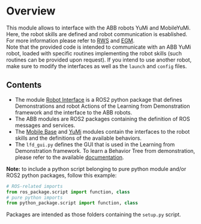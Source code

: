 # Overview

This module allows to interface with the ABB robots YuMi and MobileYuMi.  
Here, the robot skills are defined and robot communication is esablished.  
For more information please refer to [RWS](https://github.com/ros-industrial/abb_librws) and [EGM](https://github.com/ros-industrial/abb_libegm).  
Note that the provided code is intended to communicate with an ABB YuMi robot, loaded with specific routines implementing the robot skills (such routines can be provided upon request).
If you intend to use another robot, make sure to modify the interfaces as well as the `launch` and `config` files.  

## Contents

* The module [Robot Interface](../abb_robot/robot_interface) is a ROS2 python package that defines Demonstrations and robot Actions of the Learning from Demonstration framework and the interface to the ABB robots.
* The ABB modules are ROS2 packages containing the definition of ROS messages and services.
* The [Mobile Base](./robot_behaviors/robot_behaviors/mobile_base_behaviors) and [YuMi](./robot_behaviors/robot_behaviors/yumi_behaviors) modules contain the interfaces to the robot skills and the definitions of the available behaviors.
* The `lfd_gui.py` defines the GUI that is used in the Learning from Demonstration framework. To learn a Behavior Tree from demonstration, please refer to the available [documentation](./robot_interface/doc/marker_LfD.md).

**Note:** to include a python script belonging to pure python module and/or ROS2 python packages, follow this example:
```python
# ROS-related imports
from ros_package.script import function, class
# pure python imports
from python_package.script import function, class
```
Packages are intended as those folders containing the ```setup.py``` script.
